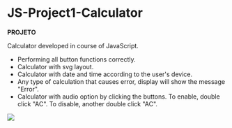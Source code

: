 # JS-Project1-Calculator

<b>PROJETO</b>

Calculator developed in course of JavaScript.

- Performing all button functions correctly.
- Calculator with svg layout.
- Calculator with date and time according to the user's device.
- Any type of calculation that causes error, display will show the message "Error".
- Calculator with audio option by clicking the buttons. To enable, double click "AC". To disable, another double click "AC".

<img src="https://i.ibb.co/0rsbQqn/Screenshot-1.png">

